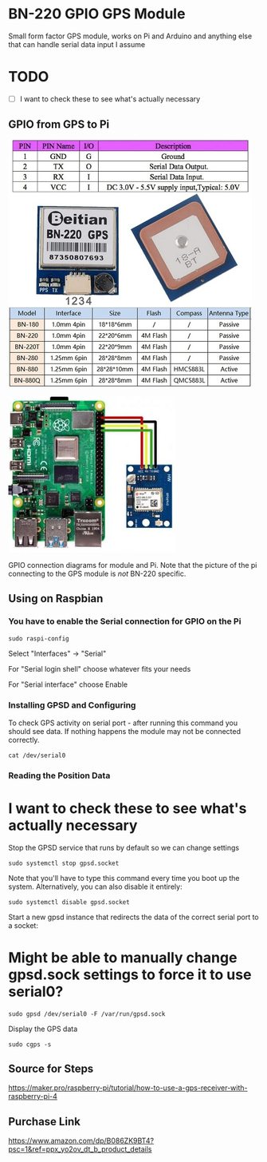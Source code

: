 # BN-220 GPIO GPS Module

Small form factor GPS module, works on Pi and Arduino and anything else that can handle serial data input I assume

# TODO

- [ ] I want to check these to see what's actually necessary

## GPIO from GPS to Pi

![BN-220 Pinout](BN-220_pinout.jpg)

![GPS to Pi - Not BN-220 specific](rpi-gps_pinout.JPG)

GPIO connection diagrams for module and Pi. Note that the picture of the pi connecting to the GPS module is *not* BN-220 specific.

## Using on Raspbian

### You have to enable the Serial connection for GPIO on the Pi

```
sudo raspi-config
```

Select "Interfaces" -> "Serial"

For "Serial login shell" choose whatever fits your needs

For "Serial interface" choose Enable

### Installing GPSD and Configuring

To check GPS activity on serial port - after running this command you should see data. If nothing happens the module may not be connected correctly.

```
cat /dev/serial0
```


### Reading the Position Data

# I want to check these to see what's actually necessary

Stop the GPSD service that runs by default so we can change settings

```
sudo systemctl stop gpsd.socket
```

Note that you'll have to type this command every time you boot up the system. Alternatively, you can also disable it entirely:

```
sudo systemctl disable gpsd.socket
```

Start a new gpsd instance that redirects the data of the correct serial port to a socket: 

# Might be able to manually change gpsd.sock settings to force it to use serial0?

```
sudo gpsd /dev/serial0 -F /var/run/gpsd.sock
```

Display the GPS data

```
sudo cgps -s
```



## Source for Steps

https://maker.pro/raspberry-pi/tutorial/how-to-use-a-gps-receiver-with-raspberry-pi-4


## Purchase Link

https://www.amazon.com/dp/B086ZK9BT4?psc=1&ref=ppx_yo2ov_dt_b_product_details
